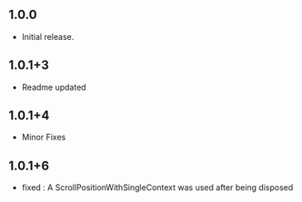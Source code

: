 ## 1.0.0

* Initial release.

## 1.0.1+3

* Readme updated

## 1.0.1+4

* Minor Fixes

## 1.0.1+6

* fixed : A ScrollPositionWithSingleContext was used after being disposed


